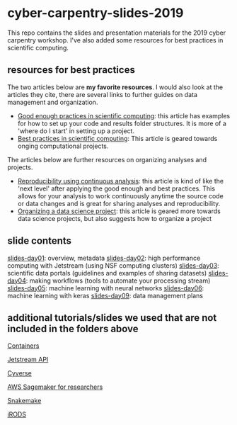 # cyber-carpentry-slides-2019
This repo contains the slides and presentation materials for the 2019 cyber carpentry workshop. I've also added some resources for best practices in scientific computing.

## resources for best practices

The two articles below are **my favorite resources**. I would also look at the articles they cite, there are several links to further guides on data management and organization.

- [Good enough practices in scientific computing](https://journals.plos.org/ploscompbiol/article?id=10.1371/journal.pcbi.1005510): this article has examples for how to set up your code and results folder structures. It is more of a 'where do I start' in setting up a project.
- [Best practices in scientific computing](https://journals.plos.org/plosbiology/article?id=10.1371/journal.pbio.1001745): This article is geared towards onging computational projects. 
  
The articles below are further resources on organizing analyses and projects. 
  
- [Reproducibility using continuous analysis](https://www.nature.com/articles/nbt.3780): this article is kind of like the 'next level' after applying the good enough and best practices. This allows for your analysis to work continuously anytime the source code or data changes and is great for sharing analyses and reproducibility.
- [Organizing a data science project](https://drivendata.github.io/cookiecutter-data-sciencee): this article is geared more towards data science projects, but also suggests how to organize a project

## slide contents

[slides-day01](slides-day01): overview, metadata
[slides-day02](slides-day02): high performance computing with Jetstream (using NSF computing clusters)
[slides-day03](slides-day03): scientific data portals (guidelines and examples of sharing datasets)
[slides-day04](slides-day04): making workflows (tools to automate your processing stream)
[slides-day05](slides-day05): machine learning with neural networks 
[slides-day06](slides-day06): machine learning with keras 
[slides-day09](slides-day09): data management plans

## additional tutorials/slides we used that are not included in the folders above
[Containers](https://github.com/sanjanasudarshan/container_camp_workshop_2019)

[Jetstream API](https://github.com/sanjanasudarshan/JetstreamAPITutorial_PEARC19)

[Cyverse](https://arizona.app.box.com/s/p7k0p8xs7xkaoehsf9mmbd91uiddk9an)

[AWS Sagemaker for researchers](https://github.com/brianjbeach/sagemaker4research-workshop)

[Snakemake](https://github.com/sateeshperi/snakemake2019/blob/master/smake_cloud_tutorial.md)

[iRODS](http://slides.com/irods)

